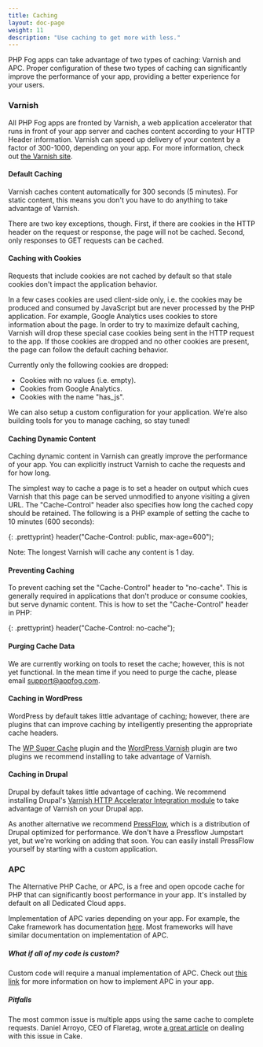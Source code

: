 ```yaml
---
title: Caching
layout: doc-page
weight: 11
description: "Use caching to get more with less."
---
```


PHP Fog apps can take advantage of two types of caching: Varnish and APC. Proper configuration of these two types of caching can significantly improve the performance of your app, providing a better experience for your users. 

### Varnish

All PHP Fog apps are fronted by Varnish, a web application accelerator that runs in front of your app server and caches content according to your HTTP Header information. Varnish can speed up delivery of your content by a factor of 300-1000, depending on your app. For more information, check out [the Varnish site](https://www.varnish-cache.org/). 

#### Default Caching

Varnish caches content automatically for 300 seconds (5 minutes). For static content, this means you don't you have to do anything to take advantage of Varnish.

There are two key exceptions, though. First, if there are cookies in the HTTP header on the request or response, the page will not be cached. Second, only responses to GET requests can be cached.

#### Caching with Cookies

Requests that include cookies are not cached by default so that stale cookies don't impact the application behavior.

In a few cases cookies are used client-side only, i.e. the cookies may be produced and consumed by JavaScript but are never processed by the PHP application. For example, Google Analytics uses cookies to store information about the page. In order to try to maximize default caching, Varnish will drop these special case cookies being sent in the HTTP request to the app. If those cookies are dropped and no other cookies are present, the page can follow the default caching behavior. 

Currently only the following cookies are dropped:

* Cookies with no values (i.e. empty).
* Cookies from Google Analytics.
* Cookies with the name "has_js".

We can also setup a custom configuration for your application. We're also building tools for you to manage caching, so stay tuned!

#### Caching Dynamic Content

Caching dynamic content in Varnish can greatly improve the performance of your app. You can explicitly instruct Varnish to cache the requests and for how long.

The simplest way to cache a page is to set a header on output which cues Varnish that this page can be served unmodified to anyone visiting a given URL. The "Cache-Control" header also specifies how long the cached copy should be retained. The following is a PHP example of setting the cache to 10 minutes (600 seconds):

{: .prettyprint}
	header("Cache-Control: public, max-age=600");

Note: The longest Varnish will cache any content is 1 day. 

#### Preventing Caching

To prevent caching set the "Cache-Control" header to "no-cache". This is generally required in applications that don't produce or consume cookies, but serve dynamic content. This is how to set the "Cache-Control" header in PHP:

{: .prettyprint}
	header("Cache-Control: no-cache");

#### Purging Cache Data

We are currently working on tools to reset the cache; however, this is not yet functional. In the mean time if you need to purge the cache, please email support@appfog.com.

#### Caching in WordPress

WordPress by default takes little advantage of caching; however, there are plugins that can improve caching by intelligently presenting the appropriate cache headers.

The [WP Super Cache](http://wordpress.org/extend/plugins/wp-super-cache/) plugin and the [WordPress Varnish](http://wordpress.org/extend/plugins/wordpress-varnish/) plugin are two plugins we recommend installing to take advantage of Varnish.

#### Caching in Drupal

Drupal by default takes little advantage of caching. We recommend installing Drupal's [Varnish HTTP Accelerator Integration module](http://drupal.org/project/varnish) to take advantage of Varnish on your Drupal app. 

As another alternative we recommend [PressFlow](http://pressflow.org/), which is a distribution of Drupal optimized for performance. We don't have a Pressflow Jumpstart yet, but we're working on adding that soon. You can easily install PressFlow yourself by starting with a custom application.

### APC

The Alternative PHP Cache, or APC, is a free and open opcode cache for PHP that can significantly boost performance in your app. It's installed by default on all Dedicated Cloud apps.

Implementation of APC varies depending on your app. For example, the Cake framework has documentation [here](http://api.cakephp.org/class/apc-engine). Most frameworks will have similar documentation on implementation of APC.

##### What if all of my code is custom?

Custom code will require a manual implementation of APC. Check out [this link](http://www.php.net/manual/en/apc.configuration.php) for more information on how to implement APC in your app.

##### Pitfalls

The most common issue is multiple apps using the same cache to complete requests. Daniel Arroyo, CEO of Flaretag, wrote [a great article](http://www.danielarroyo.net/2012/01/avoid-problems-when-running-multiple-cake-apps-in-one-server/) on dealing with this issue in Cake.
